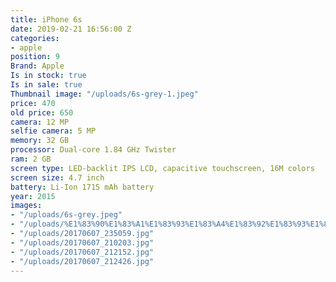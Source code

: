```yaml
---
title: iPhone 6s
date: 2019-02-21 16:56:00 Z
categories:
- apple
position: 9
Brand: Apple
Is in stock: true
Is in sale: true
Thumbnail image: "/uploads/6s-grey-1.jpeg"
price: 470
old price: 650
camera: 12 MP
selfie camera: 5 MP
memory: 32 GB
processor: Dual-core 1.84 GHz Twister
ram: 2 GB
screen type: LED-backlit IPS LCD, capacitive touchscreen, 16M colors
screen size: 4.7 inch
battery: Li-Ion 1715 mAh battery
year: 2015
images:
- "/uploads/6s-grey.jpeg"
- "/uploads/%E1%83%90%E1%83%A1%E1%83%93%E1%83%A4%E1%83%92%E1%83%93%E1%83%A1.jpg"
- "/uploads/20170607_235059.jpg"
- "/uploads/20170607_210203.jpg"
- "/uploads/20170607_212152.jpg"
- "/uploads/20170607_212426.jpg"
---
```


